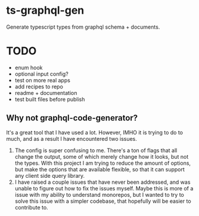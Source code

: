 # ts-graphql-gen

Generate typescript types from graphql schema + documents.

# TODO

- enum hook
- optional input config?
- test on more real apps
- add recipes to repo
- readme + documentation
- test built files before publish

## Why not graphql-code-generator?
It's a great tool that I have used a lot.  However, IMHO it is trying to do to much, and as a result I have encountered two issues.
1. The config is super confusing to me.  There's a ton of flags that all change the output, some of which merely change how it looks, but not the types.  With this project I am trying to reduce the amount of options, but make the options that are available flexible, so that it can support any client side query library.
2. I have raised a couple issues that have never been addressed, and was unable to figure out how to fix the issues myself.  Maybe this is more of a issue with my ability to understand monorepos, but I wanted to try to solve this issue with a simpler codebase, that hopefully will be easier to contribute to.
